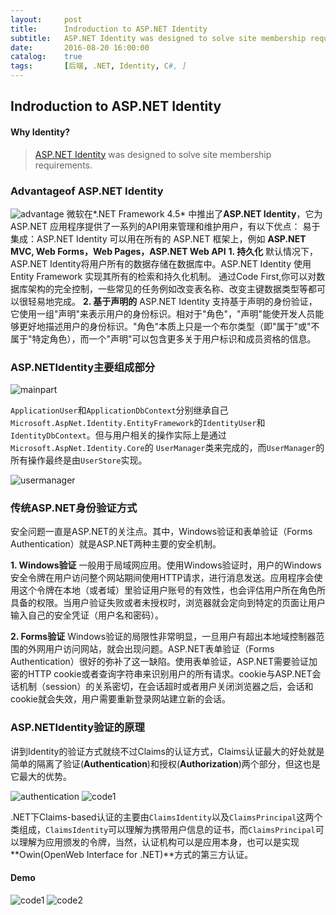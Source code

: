 ```yaml
---
layout:     post
title:      Indroduction to ASP.NET Identity
subtitle:   ASP.NET Identity was designed to solve site membership requirements.
date:       2016-08-20 16:00:00
catalog:    true
tags:       [后端, .NET, Identity, C#, ]
---
```


## Indroduction to ASP.NET Identity

#### Why Identity?

> [ASP.NET Identity](http://www.asp.net/identity) was designed to solve site membership requirements.


 
### Advantageof ASP.NET Identity
![advantage](http://oc26wuqdw.bkt.clouddn.com/blog/identityadvantage.jpg)
微软在*.NET Framework 4.5* 中推出了**ASP.NET Identity**，它为ASP.NET 应用程序提供了一系列的API用来管理和维护用户，有以下优点：
易于集成：ASP.NET Identity 可以用在所有的 ASP.NET 框架上，例如 **ASP.NET MVC, Web Forms，Web Pages，ASP.NET Web API**
**1. 持久化**
默认情况下，ASP.NET Identity将用户所有的数据存储在数据库中。ASP.NET Identity 使用 Entity Framework 实现其所有的检索和持久化机制。
通过Code First,你可以对数据库架构的完全控制，一些常见的任务例如改变表名称、改变主键数据类型等都可以很轻易地完成。
**2. 基于声明的**
ASP.NET Identity 支持基于声明的身份验证，它使用一组"声明"来表示用户的身份标识。相对于"角色"，"声明"能使开发人员能够更好地描述用户的身份标识。"角色"本质上只是一个布尔类型（即"属于"或"不属于"特定角色），而一个"声明"可以包含更多关于用户标识和成员资格的信息。
 
### ASP.NETIdentity主要组成部分

 ![mainpart](http://oc26wuqdw.bkt.clouddn.com/blog/identitymainpart.jpg)
 
`ApplicationUser`和`ApplicationDbContext`分别继承自己`Microsoft.AspNet.Identity.EntityFramework`的`IdentityUser`和`IdentityDbContext`。但与用户相关的操作实际上是通过`Microsoft.AspNet.Identity.Core`的 `UserManager`类来完成的，而`UserManager`的所有操作最终是由`UserStore`实现。

 ![usermanager](http://oc26wuqdw.bkt.clouddn.com/blog/identityusermanager.jpg)
 
### 传统ASP.NET身份验证方式
安全问题一直是ASP.NET的关注点。其中，Windows验证和表单验证（Forms Authentication）就是ASP.NET两种主要的安全机制。
 
**1. Windows验证**
一般用于局域网应用。使用Windows验证时，用户的Windows安全令牌在用户访问整个网站期间使用HTTP请求，进行消息发送。应用程序会使用这个令牌在本地（或者域）里验证用户账号的有效性，也会评估用户所在角色所具备的权限。当用户验证失败或者未授权时，浏览器就会定向到特定的页面让用户输入自己的安全凭证（用户名和密码）。
 
**2. Forms验证**
Windows验证的局限性非常明显，一旦用户有超出本地域控制器范围的外网用户访问网站，就会出现问题。ASP.NET表单验证（Forms Authentication）很好的弥补了这一缺陷。使用表单验证，ASP.NET需要验证加密的HTTP cookie或者查询字符串来识别用户的所有请求。cookie与ASP.NET会话机制（session）的关系密切，在会话超时或者用户关闭浏览器之后，会话和cookie就会失效，用户需要重新登录网站建立新的会话。
 
 
### ASP.NETIdentity验证的原理
讲到Identity的验证方式就绕不过Claims的认证方式，Claims认证最大的好处就是简单的隔离了验证(**Authentication**)和授权(**Authorization**)两个部分，但这也是它最大的优势。

![authentication](http://oc26wuqdw.bkt.clouddn.com/blog/identityauthentication.jpg)
![code1](http://oc26wuqdw.bkt.clouddn.com/blog/identityauthentication_validate.jpg)

.NET下Claims-based认证的主要由`ClaimsIdentity`以及`ClaimsPrincipal`这两个类组成，`ClaimsIdentity`可以理解为携带用户信息的证书，而`ClaimsPrincipal`可以理解为应用颁发的令牌，当然，认证机构可以是应用本身，也可以是实现**Owin(OpenWeb Interface for .NET)**方式的第三方认证。

#### Demo
![code1](http://oc26wuqdw.bkt.clouddn.com/blog/identitycode1.jpg)
![code2](http://oc26wuqdw.bkt.clouddn.com/blog/identitycode2.jpg)



